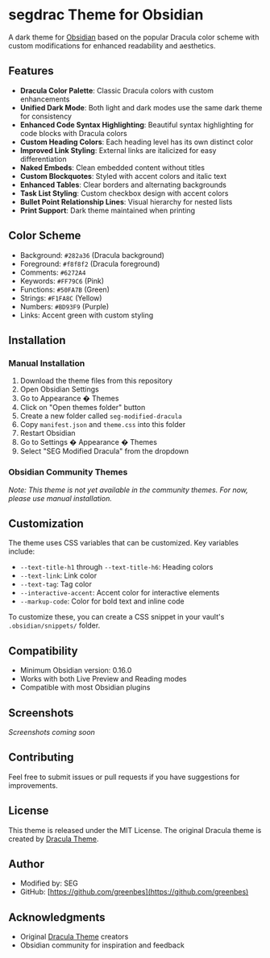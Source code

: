 # segdrac Theme for Obsidian

A dark theme for [Obsidian](https://obsidian.md) based on the popular Dracula color scheme with custom modifications for enhanced readability and aesthetics.

## Features

- **Dracula Color Palette**: Classic Dracula colors with custom enhancements
- **Unified Dark Mode**: Both light and dark modes use the same dark theme for consistency
- **Enhanced Code Syntax Highlighting**: Beautiful syntax highlighting for code blocks with Dracula colors
- **Custom Heading Colors**: Each heading level has its own distinct color
- **Improved Link Styling**: External links are italicized for easy differentiation
- **Naked Embeds**: Clean embedded content without titles
- **Custom Blockquotes**: Styled with accent colors and italic text
- **Enhanced Tables**: Clear borders and alternating backgrounds
- **Task List Styling**: Custom checkbox design with accent colors
- **Bullet Point Relationship Lines**: Visual hierarchy for nested lists
- **Print Support**: Dark theme maintained when printing

## Color Scheme

- Background: `#282a36` (Dracula background)
- Foreground: `#f8f8f2` (Dracula foreground)
- Comments: `#6272A4`
- Keywords: `#FF79C6` (Pink)
- Functions: `#50FA7B` (Green)
- Strings: `#F1FA8C` (Yellow)
- Numbers: `#BD93F9` (Purple)
- Links: Accent green with custom styling

## Installation

### Manual Installation

1. Download the theme files from this repository
2. Open Obsidian Settings
3. Go to Appearance � Themes
4. Click on "Open themes folder" button
5. Create a new folder called `seg-modified-dracula`
6. Copy `manifest.json` and `theme.css` into this folder
7. Restart Obsidian
8. Go to Settings � Appearance � Themes
9. Select "SEG Modified Dracula" from the dropdown

### Obsidian Community Themes

*Note: This theme is not yet available in the community themes. For now, please use manual installation.*

## Customization

The theme uses CSS variables that can be customized. Key variables include:

- `--text-title-h1` through `--text-title-h6`: Heading colors
- `--text-link`: Link color
- `--text-tag`: Tag color
- `--interactive-accent`: Accent color for interactive elements
- `--markup-code`: Color for bold text and inline code

To customize these, you can create a CSS snippet in your vault's `.obsidian/snippets/` folder.

## Compatibility

- Minimum Obsidian version: 0.16.0
- Works with both Live Preview and Reading modes
- Compatible with most Obsidian plugins

## Screenshots

*Screenshots coming soon*

## Contributing

Feel free to submit issues or pull requests if you have suggestions for improvements.

## License

This theme is released under the MIT License. The original Dracula theme is created by [Dracula Theme](https://draculatheme.com/).

## Author

- Modified by: SEG
- GitHub: [https://github.com/greenbes](https://github.com/greenbes)

## Acknowledgments

- Original [Dracula Theme](https://draculatheme.com/) creators
- Obsidian community for inspiration and feedback
